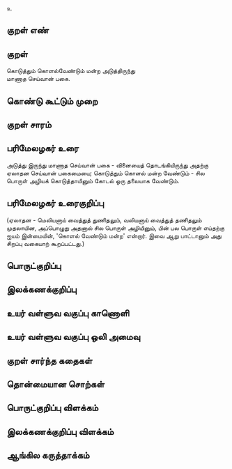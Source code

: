 உ

## குறள் எண் 


## குறள் 
கொடுத்தும் கொளல்வேண்டும் மன்ற அடுத்திருந்து  
மாணாத செய்வான் பகை.

## கொண்டு கூட்டும் முறை


## குறள் சாரம் 


## பரிமேலழகர் உரை
அடுத்து இருந்து மாணாத செய்வான் பகை - வினையைத் தொடங்கியிருந்து அதற்கு ஏலாதன செய்வான் பகைமையை; கொடுத்தும் கொளல் மன்ற வேண்டும் - சில பொருள் அழியக் கொடுத்தாயினும் கோடல் ஒரு தலையாக வேண்டும். 

## பரிமேலழகர் உரைகுறிப்பு   
(ஏலாதன - மெலியனாய் வைத்துத் துணிதலும், வலியனாய் வைத்துத் தணிதலும் முதலாயின, அப்பொழுது அதனால் சில பொருள் அழியினும், பின் பல பொருள் எய்தற்கு ஐயம் இன்மையின், 'கொளல் வேண்டும் மன்ற' என்றார். இவை ஆறு பாட்டானும் அது சிறப்பு வகையாற் கூறப்பட்டது.)

## பொருட்குறிப்பு 


## இலக்கணக்குறிப்பு  


## உயர் வள்ளுவ வகுப்பு காணொளி


## உயர் வள்ளுவ வகுப்பு ஒலி அமைவு 

 
## குறள் சார்ந்த கதைகள் 


## தொன்மையான சொற்கள்


## பொருட்குறிப்பு விளக்கம்


## இலக்கணக்குறிப்பு விளக்கம்


## ஆங்கில கருத்தாக்கம் 


